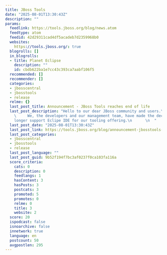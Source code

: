 ```yaml
---
title: JBoss Tools
date: "2025-08-01T13:30:43Z"
description: ""
params:
  feedlink: https://tools.jboss.org/blog/news.atom
  feedtype: atom
  feedid: 42d29311cad4df5acadeb7d2359968b0
  websites:
    https://tools.jboss.org/: true
  blogrolls: []
  in_blogrolls:
  - title: Planet Eclipse
    description: ""
    id: cbdb622ba1e7cc43c393ca7aabf106f5
  recommended: []
  recommender: []
  categories:
  - jbosscentral
  - jbosstools
  - release
  relme: {}
  last_post_title: Announcement - JBoss Tools reaches end of life
  last_post_description: "Hello to our dear JBoss community and users.\n      \n      \n
    \     We, the developers and our management team, have made the decision to no
    longer support Eclipe IDE for our tooling offering.\n      \n  "
  last_post_date: "2025-08-01T13:30:43Z"
  last_post_link: https://tools.jboss.org/blog/announcement-jbosstools-reaches-eol.html
  last_post_categories:
  - jbosscentral
  - jbosstools
  - release
  last_post_language: ""
  last_post_guid: 9b52f194f7bc3af0237f0ca103fa116a
  score_criteria:
    cats: 0
    description: 0
    feedlangs: 1
    hasContent: 3
    hasPosts: 3
    postcats: 3
    promoted: 5
    promotes: 0
    relme: 0
    title: 3
    website: 2
  score: 20
  ispodcast: false
  isnoarchive: false
  innetwork: true
  language: en
  postcount: 50
  avgpostlen: 295
---
```

